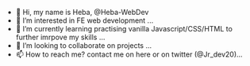 - 👋 Hi, my name is Heba, @Heba-WebDev
- 👀 I’m interested in FE web development ...
- 🌱 I’m currently learning practising vanilla Javascript/CSS/HTML to further imrpove my skills ...
- 💞️ I’m looking to collaborate on projects ...
- 📫 How to reach me? contact me on here or on twitter (@Jr_dev20)...

<!---
Heba-WebDev/Heba-WebDev is a ✨ special ✨ repository because its `README.md` (this file) appears on your GitHub profile.
You can click the Preview link to take a look at your changes.
--->
